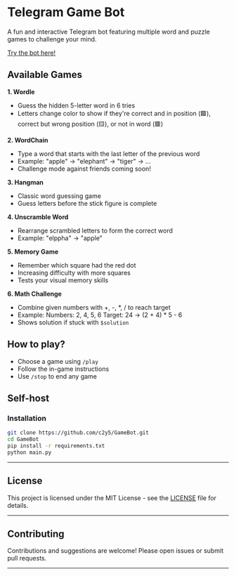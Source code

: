 # Telegram Game Bot

A fun and interactive Telegram bot featuring multiple word and puzzle games to challenge your mind.

[Try the bot here!](https://t.me/convergegamebot)

## Available Games
**1. Wordle**
- Guess the hidden 5-letter word in 6 tries
- Letters change color to show if they're correct and in position (🟩), correct but wrong position (🟨), or not in word (🟥)

**2. WordChain**
- Type a word that starts with the last letter of the previous word
- Example: "apple" -> "elephant" -> "tiger" -> ...
- Challenge mode against friends coming soon!

**3. Hangman**
- Classic word guessing game
- Guess letters before the stick figure is complete

**4. Unscramble Word**
- Rearrange scrambled letters to form the correct word
- Example: "elppha" -> "apple"

**5. Memory Game**
- Remember which square had the red dot
- Increasing difficulty with more squares
- Tests your visual memory skills

**6. Math Challenge**
- Combine given numbers with +, -, *, / to reach target
- Example: Numbers: 2, 4, 5, 6 Target: 24 -> (2 + 4) * 5 - 6
- Shows solution if stuck with ``$solution``

## How to play?
- Choose a game using ``/play``
- Follow the in-game instructions
- Use ``/stop`` to end any game

## Self-host
### Installation

```bash
git clone https://github.com/c2y5/GameBot.git
cd GameBot
pip install -r requirements.txt
python main.py
```

---

## License

This project is licensed under the MIT License - see the [LICENSE](./LICENSE) file for details.

---

## Contributing

Contributions and suggestions are welcome! Please open issues or submit pull requests.

---
